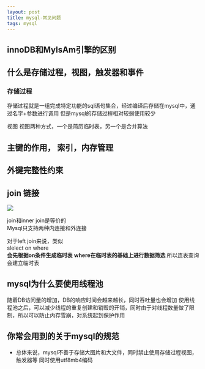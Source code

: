 ```yaml
--- 
layout: post 
title: mysql-常见问题 
tags: mysql 
---
```


## innoDB和MyIsAm引擎的区别


## 什么是存储过程，视图，触发器和事件  
### 存储过程
存储过程就是一组完成特定功能的sql语句集合，经过编译后存储在mysql中，通过名字+参数进行调用
但是mysql的存储过程相对较弱使用较少

视图
视图两种方式，一个是简历临时表，另一个是合并算法
## 主键的作用， 索引，内存管理 

## 外键完整性约束

## join 链接
![](https://cdn.jsdelivr.net/gh/nber1994/fu0k@master/uPic/20181102201848044_1116699279.png)

join和inner join是等价的  
Mysql只支持两种内连接和外连接  

对于left join来说，类似  
slelect  on where  
**会先根据on条件生成临时表**
**where在临时表的基础上进行数据筛选**
所以连表查询会建立临时表  

## mysql为什么要使用线程池
随着DB访问量的增加，DB的响应时间会越来越长，同时吞吐量也会增加
使用线程池之后，可以减少线程的重复创建和销毁的开销，同时由于对线程数量做了限制，所以可以防止内存雪崩，对系统起到保护作用

## 你常会用到的关于mysql的规范
* 总体来说，mysql不善于存储大图片和大文件，同时禁止使用存储过程视图，触发器等 同时使用utf8mb4编码

